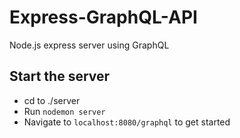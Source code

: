 # Express-GraphQL-API
Node.js express server using GraphQL

## Start the server
- cd to ./server
- Run `nodemon server`
- Navigate to `localhost:8080/graphql` to get started

